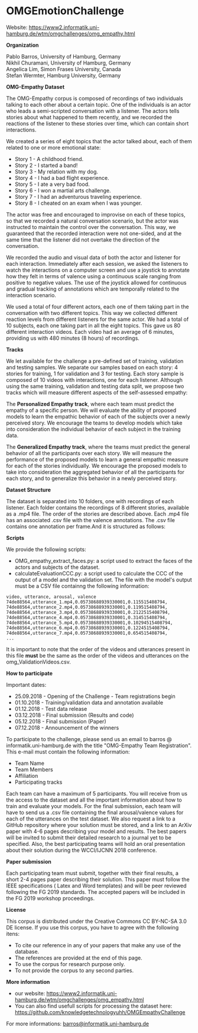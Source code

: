 # OMGEmotionChallenge

Website: https://www2.informatik.uni-hamburg.de/wtm/omgchallenges/omg_empathy.html

**Organization**

Pablo Barros, University of Hamburg, Germany </br>
Nikhil Churamani, University of Hamburg, Germany </br>
Angelica Lim, Simon Frases University, Canada </br>
Stefan Wermter, Hamburg University, Germany </br>

**OMG-Empathy Dataset**

The OMG-Empathy corpus is composed of recordings of two individuals talking to each other about a certain topic. One of the individuals is an actor who leads a semi-scripted conversation with a listener. The actors tells stories about what happened to them recently, and we recorded the reactions of the listener to these stories over time, which can contain short interactions.

We created a series of eight topics that the actor talked about, each of them related to one or more emotional state:

- Story 1 - A childhood friend.
- Story 2 - I started a band!
- Story 3 - My relation with my dog.
- Story 4 - I had a bad flight experience.
- Story 5 - I ate a very bad food.
- Story 6 - I won a martial arts challenge.
- Story 7 - I had an adventurous traveling experience.
- Story 8 - I cheated on an exam when I was younger.

The actor was free and encouraged to improvise on each of these topics, so that we recorded a natural conversation scenario, but the actor was instructed to maintain the control over the conversation. This way, we guaranteed that the recorded interaction were not one-sided, and at the same time that the listener did not overtake the direction of the conversation.

We recorded the audio and visual data of both the actor and listener for each interaction. Immediately after each session, we asked the listeners to watch the interactions on a computer screen and use a joystick to annotate how they felt in terms of valence using a continuous scale ranging from positive to negative values. The use of the joystick allowed for continuous and gradual tracking of annotations which are temporally related to the interaction scenario.

We used a total of four different actors, each one of them taking part in the conversation with two different topics. This way we collected different reaction levels from different listeners for the same actor. We had a total of 10 subjects, each one taking part in all the eight topics. This gave us 80 different interaction videos. Each video had an average of 6 minutes, providing us with 480 minutes (8 hours) of recordings.

**Tracks**

We let available for the challenge a pre-defined set of training, validation and testing samples. We separate our samples based on each story: 4 stories for training, 1 for validation and 3 for testing. Each story sample is composed of 10 videos with interactions, one for each listener. Although using the same training, validation and testing data split, we propose two tracks which will measure different aspects of the self-assessed empathy:

The **Personalized Empathy track**, where each team must predict the empathy of a specific person. We will evaluate the ability of proposed models to learn the empathic behavior of each of the subjects over a newly perceived story. We encourage the teams to develop models which take into consideration the individual behavior of each subject in the training data.

The **Generalized Empathy track**, where the teams must predict the general behavior of all the participants over each story. We will measure the performance of the proposed models to learn a general empathic measure for each of the stories individually. We encourage the proposed models to take into consideration the aggregated behavior of all the participants for each story, and to generalize this behavior in a newly perceived story.


**Dataset Structure**

The dataset is separated into 10 folders, one with recordings of each listener. Each folder contains the recordings of 8 different stories, available as a .mp4 file. The order of the stories are described above. Each .mp4 file has an associated .csv file with the valence annotations. The .csv file contains one annotation per frame.And it is structured as follows:



**Scripts**

We provide the following scripts:

- OMG_empathy_extract_faces.py: a script used to extract the faces of the actors and subjects of the dataset.
- calculateEvaluationCCC.py: a script used to calculate the CCC of the output of a model and the validation set. The file with the model's output must be a CSV file containng the following information:

```
video, utterance, arousal, valence
74de88564,utterance_1.mp4,0.05738688939330001,0.115515408794,
74de88564,utterance_2.mp4,0.05738688939330001,0.119515408794,
74de88564,utterance_3.mp4,0.05738688939330001,0.2122515408794,
74de88564,utterance_4.mp4,0.05738688939330001,0.314515408794,
74de88564,utterance_5.mp4,0.05738688939330001,0.10294515408794,
74de88564,utterance_6.mp4,0.05738688939330001,0.1224515408794,
74de88564,utterance_7.mp4,0.05738688939330001,0.654515408794,
...

```

It is important to note that the order of the videos and utterances present in this file **must** be the same as the order of the videos and utterances on the  omg_ValidationVideos.csv.

**How to participate**

Important dates: 
- 25.09.2018 - Opening of the Challenge - Team registrations begin
- 01.10.2018 - Training/validation data and annotation available
- 01.12.2018 - Test data release
- 03.12.2018 - Final submission (Results and code)
- 05.12.2018 - Final submission (Paper)
- 07.12.2018 - Announcement of the winners


To participate to the challenge, please send us an email to barros @ informatik.uni-hamburg.de with the title "OMG-Empathy Team Registration". This e-mail must contain the following information:
- Team Name
- Team Members
- Affiliation
- Participating tracks

Each team can have a maximum of 5 participants. You will receive from us the access to the dataset and all the important information about how to train and evaluate your models. 
For the final submission, each team will have to send us a .csv file containing the final arousal/valence values for each of the utterances on the test dataset. We also request a link to a GitHub repository where your solution must be stored, and a link to an ArXiv paper with 4-6 pages describing your model and results. The best papers will be invited to submit their detailed research to a journal yet to be specified. Also, the best participating teams will hold an oral presentation about their solution during the WCCI/IJCNN 2018 conference.


**Paper submission**

Each participating team must submit, together with their final results, a short 2-4 pages paper describing their solution. This paper must follow the IEEE specifications ( Latex and Word templates) and will be peer reviewed following the FG 2019 standards. The accepted papers will be included in the FG 2019 workshop proceedings.

**License**

This corpus is distributed under the Creative Commons CC BY-NC-SA 3.0 DE license. If you use this corpus, you have to agree with the following itens:

- To cite our reference in any of your papers that make any use of the database. 
- The references are provided at the end of this page.
- To use the corpus for research purpose only.
- To not provide the corpus to any second parties.


**More information** 

- our website: https://www2.informatik.uni-hamburg.de/wtm/omgchallenges/omg_empathy.html
- You can also find usefull scripts for processing the dataset here: https://github.com/knowledgetechnologyuhh/OMGEmpathyChallenge

For more informations: barros@informatik.uni-hamburg.de
